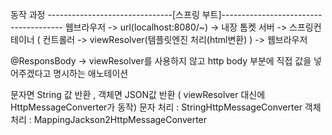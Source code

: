 동작 과정 
                                      -------------------------------[스프링 부트]--------------------------------------
웹브라우저 -> url(localhost:8080/~) -> 내장 톰켓 서버 -> 스프링컨테이너 ( 컨트롤러 -> viewResolver(템플릿엔진 처리(html변환) ) ->  웹브라우저 

@ResponsBody 
-> viewResolver를 사용하지 않고 http body 부분에 직접 값을 넣어주겠다고 명시하는 애노테이션 

문자면 String 값 반환 , 객체면 JSON값 반환 ( viewResolver 대신에 HttpMessageConverter가 동작)
문자 처리 : StringHttpMessageConverter
객체 처리 : MappingJackson2HttpMessageConverter

